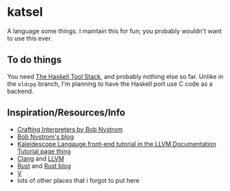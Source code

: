 # katsel

A language some things.
I maintain this for fun; you probably wouldn't want to use this ever.

## To do things
You need [The Haskell Tool Stack](https://docs.haskellstack.org/en/stable/README/), and probably nothing else so far.
Unlike in the `oldcpp` branch, I'm planning to have the Haskell port use C code as a backend.

## Inspiration/Resources/Info
- [Crafting Interpreters by Bob Nystrom](https://craftinginterpreters.com/)
- [Bob Nystrom's blog](https://journal.stuffwithstuff.com/)
- [Kaleidescope Langauge front-end tutorial in the LLVM Documentation Tutorial page thing](https://llvm.org/docs/tutorial/MyFirstLanguageFrontend/index.html)
- [Clang](https://clang.llvm.org/) and [LLVM](https://llvm.org/)
- [Rust](https://rust-lang.org/) and [Rust blog](https://blog.rust-lang.org/)
- [V](https://vlang.io/)
- lots of other places that i forgot to put here
